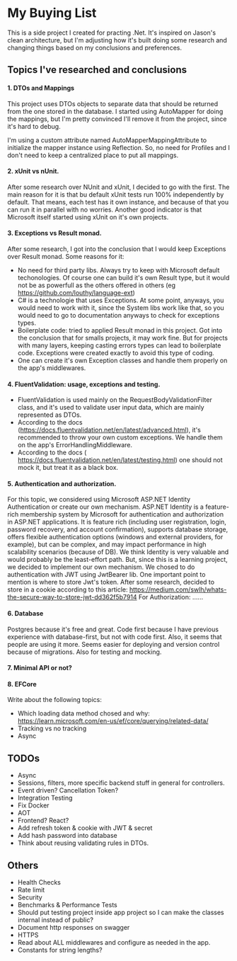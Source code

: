 # My Buying List

This is a side project I created for practing .Net. It's inspired on Jason's clean architecture, but I'm adjusting how it's built doing some research and changing things based on my conclusions and preferences.

## Topics I've researched and conclusions

#### 1. DTOs and Mappings
This project uses DTOs objects to separate data that should be returned from the one stored in the database. I started using AutoMapper for doing the mappings, but I'm pretty convinced I'll remove it from the project, since it's hard to debug.

I'm using a custom attribute named AutoMapperMappingAttribute to initialize the mapper instance using Reflection. So, no need for Profiles and I don't need to keep a centralized place to put all mappings.

#### 2. xUnit vs nUnit.
After some research over NUnit and xUnit, I decided to go with the first. The main reason for it is that bu default xUnit tests run 100% independently by default. That means, each test has it own instance, and because of that you can run it in parallel with no worries.
Another good indicator is that Microsoft itself started using xUnit on it's own projects.

#### 3. Exceptions vs Result monad.
After some research, I got into the conclusion that I would keep Exceptions over Result monad. Some reasons for it:
* No need for third party libs. Always try to keep with Microsoft default techonologies. Of course one can build it's own Result type, but it would not be as powerfull as the others offered in others (eg https://github.com/louthy/language-ext)
* C# is a technologie that uses Exceptions. At some point, anyways, you would need to work with it, since the System libs work like that, so you would need to go to documentation anyways to check for exceptions types.
* Boilerplate code: tried to applied Result monad in this project. Got into the conclusion that for smalls projects, it may work fine. But for projects with many layers, keeping casting errors types can lead to boilerplate code. Exceptions were created exactly to avoid this type of coding. 
* One can create it's own Exception classes and handle them properly on the app's middlewares. 

#### 4. FluentValidation: usage, exceptions and testing.
* FluentValidation is used mainly on the RequestBodyValidationFilter class, and it's used to validate user input data, which are mainly represented as DTOs.
* According to the docs (https://docs.fluentvalidation.net/en/latest/advanced.html), it's recommended to throw your own custom exceptions. We handle them on the app's ErrorHandlingMiddleware.
* According to the docs ( https://docs.fluentvalidation.net/en/latest/testing.html) one should not mock it, but treat it as a black box.

#### 5. Authentication and authorization.
For this topic, we considered using Microsoft ASP.NET Identity Authentication or create our own mechanism. 
ASP.NET Identity is a feature-rich membership system by Microsoft for authentication and authorization in ASP.NET applications. It is feature rich (including user registration, login, password recovery, and account confirmation), supports database storage, offers flexible authentication options (windows and external providers, for example), but can be complex, and may impact performance in high scalability scenarios (because of DB).
We think Identity is very valuable and would probably be the least-effort path. But, since this is a learning project, we decided to implement our own mechanism. We chosed to do authentication with JWT using JwtBearer lib.
One important point to mention is where to store Jwt's token. After some research, decided to store in a cookie according to this article: https://medium.com/swlh/whats-the-secure-way-to-store-jwt-dd362f5b7914
For Authorization: ......

#### 6. Database

Postgres because it's free and great. Code first because I have previous experience with database-first, but not with code first. Also, it seems that people are using it more. Seems easier for deploying and version control because of migrations. Also for testing and mocking.

#### 7. Minimal API or not?

#### 8. EFCore

Write about the following topics:
* Which loading data method chosed and why: https://learn.microsoft.com/en-us/ef/core/querying/related-data/
* Tracking vs no tracking
* Async

## TODOs
* Async
* Sessions, filters, more specific backend stuff in general for controllers.
* Event driven? Cancellation Token?
* Integration Testing
* Fix Docker
* AOT
* Frontend? React?
* Add refresh token & cookie with JWT & secret
* Add hash password into database
* Think about reusing validating rules in DTOs.

## Others
* Health Checks
* Rate limit
* Security
* Benchmarks & Performance Tests
* Should put testing project inside app project so I can make the classes internal instead of public?
* Document http responses on swagger
* HTTPS
* Read about ALL middlewares and configure as needed in the app.
* Constants for string lengths?